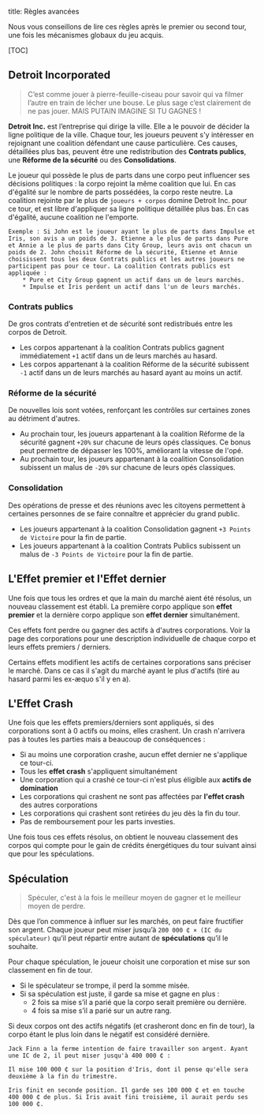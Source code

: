 title: Règles avancées

Nous vous conseillons de lire ces règles après le premier ou second tour, une fois les mécanismes globaux du jeu acquis.

[TOC]

## Detroit Incorporated
> C’est comme jouer à pierre-feuille-ciseau pour savoir qui va filmer l’autre en train de lécher une bouse. Le plus sage c’est clairement de ne pas jouer. MAIS PUTAIN IMAGINE SI TU GAGNES !

**Detroit Inc.** est l’entreprise qui dirige la ville. Elle a le pouvoir de décider la ligne politique de la ville. Chaque tour, les joueurs peuvent s'y intéresser en rejoignant une coalition défendant une cause particulière. Ces causes, détaillées plus bas, peuvent être une redistribution des **Contrats publics**, une **Réforme de la sécurité** ou des **Consolidations**.

Le joueur qui possède le plus de parts dans une corpo peut influencer ses décisions politiques : la corpo rejoint la même coalition que lui.
En cas d'égalité sur le nombre de parts possédées, la corpo reste neutre.
La coalition rejointe par le plus de `joueurs + corpos` domine Detroit Inc. pour ce tour, et est libre d'appliquer sa ligne politique détaillée plus bas.
En cas d'égalité, aucune coalition ne l'emporte.

    Exemple : Si John est le joueur ayant le plus de parts dans Impulse et Iris, son avis a un poids de 3. Etienne a le plus de parts dans Pure et Annie a le plus de parts dans City Group, leurs avis ont chacun un poids de 2. John choisit Réforme de la sécurité, Étienne et Annie choisissent tous les deux Contrats publics et les autres joueurs ne participent pas pour ce tour. La coalition Contrats publics est appliquée :
        * Pure et City Group gagnent un actif dans un de leurs marchés.
        * Impulse et Iris perdent un actif dans l'un de leurs marchés.

### Contrats publics
De gros contrats d'entretien et de sécurité sont redistribués entre les corpos de Detroit.

* Les corpos appartenant à la coalition Contrats publics gagnent immédiatement `+1` actif dans un de leurs marchés au hasard.
* Les corpos appartenant à la coalition Réforme de la sécurité subissent `-1` actif dans un de leurs marchés au hasard ayant au moins un actif.

### Réforme de la sécurité
De nouvelles lois sont votées, renforçant les contrôles sur certaines zones au détriment d'autres.

* Au prochain tour, les joueurs appartenant à la coalition Réforme de la sécurité gagnent `+20%` sur chacune de leurs opés classiques. Ce bonus peut permettre de dépasser les 100%, améliorant la vitesse de l'opé. 
* Au prochain tour, les joueurs appartenant à la coalition Consolidation subissent un malus de `-20%` sur chacune de leurs opés classiques.

### Consolidation
Des opérations de presse et des réunions avec les citoyens permettent à certaines personnes de se faire connaître et apprécier du grand public.

* Les joueurs appartenant à la coalition Consolidation gagnent `+3 Points de Victoire` pour la fin de partie.
* Les joueurs appartenant à la coalition Contrats Publics subissent un malus de `-3 Points de Victoire` pour la fin de partie.

## L'Effet premier et l'Effet dernier

Une fois que tous les ordres et que la main du marché aient été résolus, un nouveau classement est établi. La première corpo applique son **effet premier** et la dernière corpo applique son **effet dernier** simultanément.

Ces effets font perdre ou gagner des actifs à d'autres corporations.
Voir la page des corporations pour une description individuelle de chaque corpo et leurs effets premiers / derniers.

Certains effets modifient les actifs de certaines corporations sans préciser le marché. Dans ce cas il s'agit du marché ayant le plus d'actifs (tiré au hasard parmi les ex-æquo s'il y en a).

## L'Effet Crash
Une fois que les effets premiers/derniers sont appliqués, si des corporations sont à 0 actifs ou moins, elles crashent. Un crash n'arrivera pas à toutes les parties mais a beaucoup de conséquences :

* Si au moins une corporation crashe, aucun effet dernier ne s'applique ce tour-ci.
* Tous les **effet crash** s'appliquent simultanément
* Une corporation qui a crashé ce tour-ci n'est plus éligible aux **actifs de domination**
* Les corporations qui crashent ne sont pas affectées par **l'effet crash** des autres corporations
* Les corporations qui crashent sont retirées du jeu dès la fin du tour.
* Pas de remboursement pour les parts investies.

Une fois tous ces effets résolus, on obtient le nouveau classement des corpos qui compte pour le gain de crédits énergétiques du tour suivant ainsi que pour les spéculations.

## Spéculation 
>Spéculer, c'est à la fois le meilleur moyen de gagner et le meilleur moyen de perdre.

Dès que l’on commence à influer sur les marchés, on peut faire fructifier son argent. Chaque joueur peut miser jusqu’à `200 000 ₵ × (IC du spéculateur)` qu’il peut répartir entre autant de **spéculations** qu’il le souhaite.

Pour chaque spéculation, le joueur choisit une corporation et mise sur son classement en fin de tour.

* Si le spéculateur se trompe, il perd la somme misée.
* Si sa spéculation est juste, il garde sa mise et gagne en plus :
    * 2 fois sa mise s’il a parié que la corpo serait première ou dernière.
    * 4 fois sa mise s’il a parié sur un autre rang.

Si deux corpos ont des actifs négatifs (et crasheront donc en fin de tour), la corpo étant le plus loin dans le négatif est considéré dernière.

    Jack Finn a la ferme intention de faire travailler son argent. Ayant une IC de 2, il peut miser jusqu'à 400 000 ₵ :

    Il mise 100 000 ₵ sur la position d'Iris, dont il pense qu'elle sera deuxième à la fin du trimestre.

    Iris finit en seconde position. Il garde ses 100 000 ₵ et en touche 400 000 ₵ de plus. Si Iris avait fini troisième, il aurait perdu ses 100 000 ₵.
